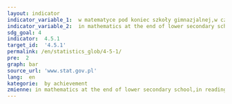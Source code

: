 ```yaml
---
layout: indicator
indicator_variable_1:  w matematyce pod koniec szkoły gimnazjalnej,w czytaniu pod koniec szkoły gimnazjalnej,w wychowaniu przedszkolnym dzieci w wieku 6 lat
indicator_variable_2:  in mathematics at the end of lower secondary school,in reading at the end of lower secondary school,in pre-primary education of children aged 6
sdg_goal: 4
indicator:  4.5.1
target_id:  '4.5.1'
permalink: /en/statistics_glob/4-5-1/
pre:  2
graph: bar
source_url: 'www.stat.gov.pl'
lang:  en
kategorie:  by achievement
zmienne: in mathematics at the end of lower secondary school,in reading at the end of lower secondary school,in pre-primary education of children aged 6
---
```

